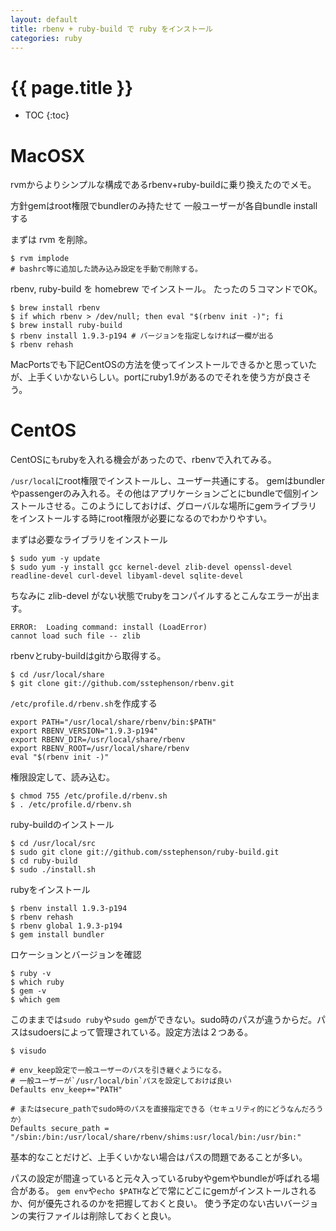 ```yaml
---
layout: default
title: rbenv + ruby-build で ruby をインストール
categories: ruby 
---
```


{{ page.title }}
================
* TOC
{:toc}

# MacOSX 
rvmからよりシンプルな構成であるrbenv+ruby-buildに乗り換えたのでメモ。

方針gemはroot権限でbundlerのみ持たせて
一般ユーザーが各自bundle installする

まずは rvm を削除。

    $ rvm implode
    # bashrc等に追加した読み込み設定を手動で削除する。

rbenv, ruby-build を homebrew でインストール。
たったの５コマンドでOK。

    $ brew install rbenv
    $ if which rbenv > /dev/null; then eval "$(rbenv init -)"; fi
    $ brew install ruby-build
    $ rbenv install 1.9.3-p194 # バージョンを指定しなければ一欄が出る
    $ rbenv rehash

MacPortsでも下記CentOSの方法を使ってインストールできるかと思っていたが、上手くいかないらしい。portにruby1.9があるのでそれを使う方が良さそう。

# CentOS

CentOSにもrubyを入れる機会があったので、rbenvで入れてみる。

`/usr/local`にroot権限でインストールし、ユーザー共通にする。
gemはbundlerやpassengerのみ入れる。その他はアプリケーションごとにbundleで個別インストールさせる。このようにしておけば、グローバルな場所にgemライブラリをインストールする時にroot権限が必要になるのでわかりやすい。

まずは必要なライブラリをインストール

    $ sudo yum -y update
    $ sudo yum -y install gcc kernel-devel zlib-devel openssl-devel readline-devel curl-devel libyaml-devel sqlite-devel

ちなみに zlib-devel がない状態でrubyをコンパイルするとこんなエラーが出ます。

    ERROR:  Loading command: install (LoadError)
    cannot load such file -- zlib

rbenvとruby-buildはgitから取得する。

    $ cd /usr/local/share
    $ git clone git://github.com/sstephenson/rbenv.git

 `/etc/profile.d/rbenv.sh`を作成する

    export PATH="/usr/local/share/rbenv/bin:$PATH"
    export RBENV_VERSION="1.9.3-p194"
    export RBENV_DIR=/usr/local/share/rbenv
    export RBENV_ROOT=/usr/local/share/rbenv
    eval "$(rbenv init -)"

権限設定して、読み込む。

    $ chmod 755 /etc/profile.d/rbenv.sh
    $ . /etc/profile.d/rbenv.sh

ruby-buildのインストール

    $ cd /usr/local/src
    $ sudo git clone git://github.com/sstephenson/ruby-build.git
    $ cd ruby-build
    $ sudo ./install.sh

rubyをインストール

    $ rbenv install 1.9.3-p194
    $ rbenv rehash
    $ rbenv global 1.9.3-p194
    $ gem install bundler

ロケーションとバージョンを確認

    $ ruby -v
    $ which ruby
    $ gem -v 
    $ which gem

このままでは`sudo ruby`や`sudo gem`ができない。sudo時のパスが違うからだ。パスはsudoersによって管理されている。設定方法は２つある。

    $ visudo

    # env_keep設定で一般ユーザーのパスを引き継ぐようになる。
    # 一般ユーザーが`/usr/local/bin`パスを設定しておけば良い
    Defaults env_keep+="PATH" 

    # またはsecure_pathでsudo時のパスを直接指定できる（セキュリティ的にどうなんだろうか）
    Defaults secure_path = "/sbin:/bin:/usr/local/share/rbenv/shims:usr/local/bin:/usr/bin:"


基本的なことだけど、上手くいかない場合はパスの問題であることが多い。

パスの設定が間違っていると元々入っているrubyやgemやbundleが呼ばれる場合がある。
`gem env`や`echo $PATH`などで常にどこにgemがインストールされるか、何が優先されるのかを把握しておくと良い。
使う予定のない古いバージョンの実行ファイルは削除しておくと良い。

